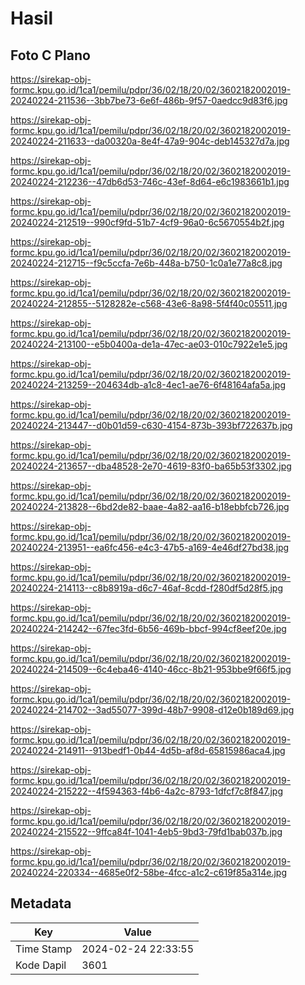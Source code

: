 # Hasil

## Foto C Plano

https://sirekap-obj-formc.kpu.go.id/1ca1/pemilu/pdpr/36/02/18/20/02/3602182002019-20240224-211536--3bb7be73-6e6f-486b-9f57-0aedcc9d83f6.jpg

https://sirekap-obj-formc.kpu.go.id/1ca1/pemilu/pdpr/36/02/18/20/02/3602182002019-20240224-211633--da00320a-8e4f-47a9-904c-deb145327d7a.jpg

https://sirekap-obj-formc.kpu.go.id/1ca1/pemilu/pdpr/36/02/18/20/02/3602182002019-20240224-212236--47db6d53-746c-43ef-8d64-e6c1983661b1.jpg

https://sirekap-obj-formc.kpu.go.id/1ca1/pemilu/pdpr/36/02/18/20/02/3602182002019-20240224-212519--990cf9fd-51b7-4cf9-96a0-6c5670554b2f.jpg

https://sirekap-obj-formc.kpu.go.id/1ca1/pemilu/pdpr/36/02/18/20/02/3602182002019-20240224-212715--f9c5ccfa-7e6b-448a-b750-1c0a1e77a8c8.jpg

https://sirekap-obj-formc.kpu.go.id/1ca1/pemilu/pdpr/36/02/18/20/02/3602182002019-20240224-212855--5128282e-c568-43e6-8a98-5f4f40c05511.jpg

https://sirekap-obj-formc.kpu.go.id/1ca1/pemilu/pdpr/36/02/18/20/02/3602182002019-20240224-213100--e5b0400a-de1a-47ec-ae03-010c7922e1e5.jpg

https://sirekap-obj-formc.kpu.go.id/1ca1/pemilu/pdpr/36/02/18/20/02/3602182002019-20240224-213259--204634db-a1c8-4ec1-ae76-6f48164afa5a.jpg

https://sirekap-obj-formc.kpu.go.id/1ca1/pemilu/pdpr/36/02/18/20/02/3602182002019-20240224-213447--d0b01d59-c630-4154-873b-393bf722637b.jpg

https://sirekap-obj-formc.kpu.go.id/1ca1/pemilu/pdpr/36/02/18/20/02/3602182002019-20240224-213657--dba48528-2e70-4619-83f0-ba65b53f3302.jpg

https://sirekap-obj-formc.kpu.go.id/1ca1/pemilu/pdpr/36/02/18/20/02/3602182002019-20240224-213828--6bd2de82-baae-4a82-aa16-b18ebbfcb726.jpg

https://sirekap-obj-formc.kpu.go.id/1ca1/pemilu/pdpr/36/02/18/20/02/3602182002019-20240224-213951--ea6fc456-e4c3-47b5-a169-4e46df27bd38.jpg

https://sirekap-obj-formc.kpu.go.id/1ca1/pemilu/pdpr/36/02/18/20/02/3602182002019-20240224-214113--c8b8919a-d6c7-46af-8cdd-f280df5d28f5.jpg

https://sirekap-obj-formc.kpu.go.id/1ca1/pemilu/pdpr/36/02/18/20/02/3602182002019-20240224-214242--67fec3fd-6b56-469b-bbcf-994cf8eef20e.jpg

https://sirekap-obj-formc.kpu.go.id/1ca1/pemilu/pdpr/36/02/18/20/02/3602182002019-20240224-214509--6c4eba46-4140-46cc-8b21-953bbe9f66f5.jpg

https://sirekap-obj-formc.kpu.go.id/1ca1/pemilu/pdpr/36/02/18/20/02/3602182002019-20240224-214702--3ad55077-399d-48b7-9908-d12e0b189d69.jpg

https://sirekap-obj-formc.kpu.go.id/1ca1/pemilu/pdpr/36/02/18/20/02/3602182002019-20240224-214911--913bedf1-0b44-4d5b-af8d-65815986aca4.jpg

https://sirekap-obj-formc.kpu.go.id/1ca1/pemilu/pdpr/36/02/18/20/02/3602182002019-20240224-215222--4f594363-f4b6-4a2c-8793-1dfcf7c8f847.jpg

https://sirekap-obj-formc.kpu.go.id/1ca1/pemilu/pdpr/36/02/18/20/02/3602182002019-20240224-215522--9ffca84f-1041-4eb5-9bd3-79fd1bab037b.jpg

https://sirekap-obj-formc.kpu.go.id/1ca1/pemilu/pdpr/36/02/18/20/02/3602182002019-20240224-220334--4685e0f2-58be-4fcc-a1c2-c619f85a314e.jpg


## Metadata

| Key        | Value               |
| ---------- | ------------------- |
| Time Stamp | 2024-02-24 22:33:55 |
| Kode Dapil | 3601                |



